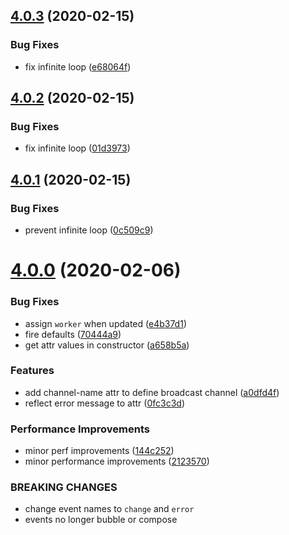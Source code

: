 ## [4.0.3](https://github.com/bennypowers/service-worker/compare/v4.0.2...v4.0.3) (2020-02-15)


### Bug Fixes

* fix infinite loop ([e68064f](https://github.com/bennypowers/service-worker/commit/e68064f8f70079a9aa30945ed0f0c3ca1b2220fc))

## [4.0.2](https://github.com/bennypowers/service-worker/compare/v4.0.1...v4.0.2) (2020-02-15)


### Bug Fixes

* fix infinite loop ([01d3973](https://github.com/bennypowers/service-worker/commit/01d39737753c46247ee876826adb056ceba21a07))

## [4.0.1](https://github.com/bennypowers/service-worker/compare/v4.0.0...v4.0.1) (2020-02-15)


### Bug Fixes

* prevent infinite loop ([0c509c9](https://github.com/bennypowers/service-worker/commit/0c509c9af4b337629cf0efbd280728f71d34649c))

# [4.0.0](https://github.com/bennypowers/service-worker/compare/v3.1.0...v4.0.0) (2020-02-06)


### Bug Fixes

* assign `worker` when updated ([e4b37d1](https://github.com/bennypowers/service-worker/commit/e4b37d1322fa0d0a0335614fb31c627c3e4c9bc8))
* fire defaults ([70444a9](https://github.com/bennypowers/service-worker/commit/70444a98d5b8163b430266e48d37d5fbb972ed4b))
* get attr values in constructor ([a658b5a](https://github.com/bennypowers/service-worker/commit/a658b5a3a4d7062038b03b4d6a23dc96e1db57a8))


### Features

* add channel-name attr to define broadcast channel ([a0dfd4f](https://github.com/bennypowers/service-worker/commit/a0dfd4f0eb450f93121967d9ea8dcafbafb252e2))
* reflect error message to attr ([0fc3c3d](https://github.com/bennypowers/service-worker/commit/0fc3c3d8de304811109f48d36b13e34daf29031b))


### Performance Improvements

* minor perf improvements ([144c252](https://github.com/bennypowers/service-worker/commit/144c252e3fea9802157f545f5a5bd5c6f0f3c008))
* minor performance improvements ([2123570](https://github.com/bennypowers/service-worker/commit/2123570f93bbdbb4ab848f66dc2b202a532e0cc8))


### BREAKING CHANGES

* change event names to `change` and `error`
* events no longer bubble or compose
